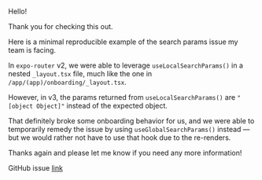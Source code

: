 Hello!

Thank you for checking this out.

Here is a minimal reproducible example of the search params issue my team is facing.

In `expo-router` v2, we were able to leverage `useLocalSearchParams()` in a nested `_layout.tsx` file, much like the one in `/app/(app)/onboarding/_layout.tsx`.

However, in v3, the params returned from `useLocalSearchParams()` are `"[object Object]"` instead of the expected object.

That definitely broke some onboarding behavior for us, and we were able to temporarily remedy the issue by using `useGlobalSearchParams()` instead — but we would rather not have to use that hook due to the re-renders.

Thanks again and please let me know if you need any more information!

GitHub issue [link](https://github.com/expo/expo/issues/27379)
